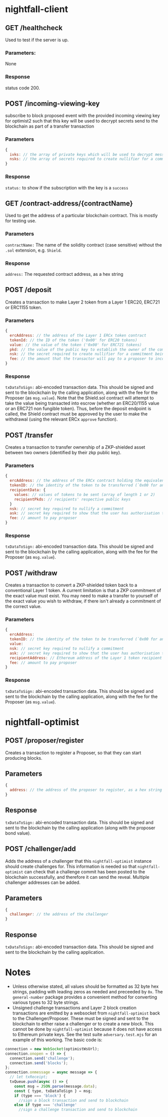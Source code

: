 # nightfall-client

## GET /healthcheck

Used to test if the server is up.

### Parameters:

None

### Response

status code 200.

## POST /incoming-viewing-key

subscribe to block proposed event with the provided incoming viewing key for optimist2 such that
this key will be used to decrypt secrets send to the blockchain as part of a transfer transaction

### Parameters

```js
{
  ivks: // the array of private keys which will be used to decrypt messages
  nsks: // the array of secrets required to create nullifier for a commitment being spent. Required to store nullifier for a commitment being created in DB
}
```

### Response

`status:` to show if the subscription with the key is a `success`

## GET /contract-address/{contractName}

Used to get the address of a particular blockchain contract. This is mostly for testing use.

### Parameters

`contractName:` The name of the solidity contract (case sensitive) without the `.sol` extension,
e.g. `Shield`.

### Response

`address:` The requested contract address, as a hex string

## POST /deposit

Creates a transaction to make Layer 2 token from a Layer 1 ERC20, ERC721 or ERC1155 token.

### Parameters

```js
{
  ercAddress: // the address of the Layer 1 ERCx token contract
  tokenId: // the ID of the token ('0x00' for ERC20 tokens)
  value: // the value of the token ('0x00' for ERC721 tokens)
  pkd: // the value of the public key to establish the owner of the commitment
  nsk: // the secret required to create nullifier for a commitment being spent. Required to store nullifier for a commitment being created in DB
  fee: // the amount that the transactor will pay to a proposer to incorporate the transaction in a Layer 2 block.
}
```

### Response

`txDataToSign:` abi-encoded transaction data. This should be signed and sent to the blockchain by
the calling application, along with the fee for the Proposer (as `msg.value`). Note that the
Shield.sol contract will attempt to take the value being transacted into escrow (whether an
ERC20/1155 value or an ERC721 non fungible token). Thus, before the deposit endpoint is called, the
Shield contract must be approved by the user to make the withdrawal (using the relevant ERCx
`approve` function).

## POST /transfer

Creates a transaction to transfer ownership of a ZKP-shielded asset between two owners (identified
by their zkp public key).

### Parameters

```js
{
  ercAddress: // the address of the ERCx contract holding the equivalent Layer 1 tokens
  tokenID: // the identity of the token to be transferred (`0x00 for an ERC20`)
  recipientData: {
    values: // values of tokens to be sent (array of length 1 or 2)
    recipientPkds: // recipients' respective public keys
  }
  nsk: // secret key required to nullify a commitment
  ask: // secret key required to show that the user has authorisation to spend commitment by proving they creating the pkd used in commitment using ask and nsk
  fee: // amount to pay proposer
}
```

### Response

`txDataToSign:` abi-encoded transaction data. This should be signed and sent to the blockchain by
the calling application, along with the fee for the Proposer (as `msg.value`).

## POST /withdraw

Creates a transaction to convert a ZKP-shielded token back to a conventional Layer 1 token. A
current limitation is that a ZKP commitment of the exact value must exist. You may need to make a
transfer to yourself of the exact value you wish to withdraw, if there isn't already a commitment of
the correct value.

### Parameters

```js
{
  ercAddress:
  tokenID: // the identity of the token to be transferred (`0x00 for an ERC20`)
  value:
  nsk: // secret key required to nullify a commitment
  ask: // secret key required to show that the user has authorisation to spend commitment by proving they creating the pkd used in commitment using ask and nsk
  recipientAddress: // Ethereum address of the Layer 1 token recipient
  fee: // amount to pay proposer
}
```

### Response

`txDataToSign:` abi-encoded transaction data. This should be signed and sent to the blockchain by
the calling application, along with the fee for the Proposer (as `msg.value`).

# nightfall-optimist

## POST /proposer/register

Creates a transaction to register a Proposer, so that they can start producing blocks.

## Parameters

```js
{
  address: // the address of the proposer to register, as a hex string
}
```

## Response

`txDataToSign:` abi-encoded transaction data. This should be signed and sent to the blockchain by
the calling application (along with the proposer bond value).

## POST /challenger/add

Adds the address of a challenger that this `nightfall-optimist` instance should create challenges
for. This information is needed so that `nightfall-optimist` can check that a challenge commit has
been posted to the blockchain successfully, and therefore it can send the reveal. Multiple
challenger addresses can be added.

## Parameters

```js
{
  challenger: // the address of the challenger
}
```

## Response

`txDataToSign:` abi-encoded transaction data. This should be signed and sent to the blockchain by
the calling application.

# Notes

- Unless otherwise stated, all values should be formatted as 32 byte hex strings, padding with
  leading zeros as needed and preceeded by `0x`. The `general-number` package provides a convenient
  method for converting various types to 32 byte strings.
- Unsigned challenge transactions and Layer 2 block creation transactions are emitted by a websocket
  from `nightfall-optimist` back to the Challenger/Proposer. These must be signed and sent to the
  blockchain to either raise a challenger or to create a new block. This cannot be done by
  `nightfall-optimist` because it does not have access to Ethereum private keys. See the test suite
  `adversary.test.mjs` for an example of this working. The basic code is:

```js
connection = new WebSocket(optimistWsUrl);
connection.onopen = () => {
  connection.send('challenge');
  connection.send('blocks');
};
connection.onmessage = async message => {
  // let txReceipt;
  txQueue.push(async () => {
    const msg = JSON.parse(message.data);
    const { type, txDataToSign } = msg;
    if (type === 'block') {
      //sign a block transaction and send to blockchain
    else if type === 'challenge'
      //sign a challenge transaction and send to blockchain
```
